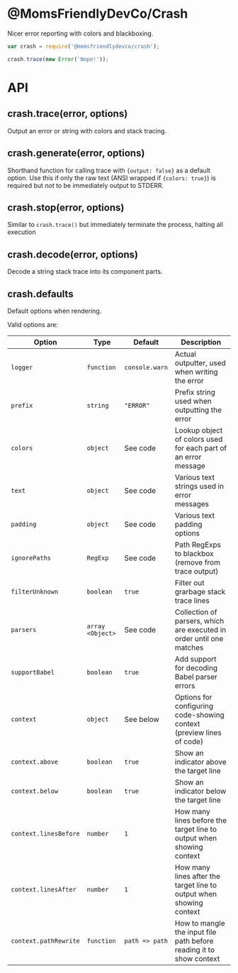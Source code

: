 @MomsFriendlyDevCo/Crash
========================
Nicer error reporting with colors and blackboxing.


```javascript
var crash = require('@momsfriendlydevco/crash');

crash.trace(new Error('Nope!'));
```


API
===

crash.trace(error, options)
---------------------------
Output an error or string with colors and stack tracing.


crash.generate(error, options)
------------------------------
Shorthand function for calling trace with `{output: false}` as a default option.
Use this if only the raw text (ANSI wrapped if `{colors: true}`) is required but _not_ to be immediately output to STDERR.


crash.stop(error, options)
--------------------------
Similar to `crash.trace()` but immediately terminate the process, halting all execution


crash.decode(error, options)
----------------------------
Decode a string stack trace into its component parts.


crash.defaults
--------------
Default options when rendering.


Valid options are:

| Option                | Type       | Default        | Description                                                    |
|-----------------------|------------|----------------|----------------------------------------------------------------|
| `logger`              | `function` | `console.warn` | Actual outputter, used when writing the error                  |
| `prefix`              | `string`   | `"ERROR"`      | Prefix string used when outputting the error                   |
| `colors`              | `object`   | See code       | Lookup object of colors used for each part of an error message |
| `text`                | `object`   | See code       | Various text strings used in error messages                    |
| `padding`             | `object`   | See code       | Various text padding options                                   |
| `ignorePaths`         | `RegExp`   | See code       | Path RegExps to blackbox (remove from trace output)            |
| `filterUnknown`       | `boolean`  | `true`         | Filter out grarbage stack trace lines                          |
| `parsers`             | `array <Object>` | See code | Collection of parsers, which are executed in order until one matches |
| `supportBabel`        | `boolean`  | `true`         | Add support for decoding Babel parser errors                   |
| `context`             | `object`   | See below      | Options for configuring code-showing context (preview lines of code) |
| `context.above`       | `boolean`  | `true`         | Show an indicator above the target line                        |
| `context.below`       | `boolean`  | `true`         | Show an indicator below the target line                        |
| `context.linesBefore` | `number`   | `1`            | How many lines before the target line to output when showing context |
| `context.linesAfter`  | `number`   | `1`            | How many lines after the target line to output when showing context  |
| `context.pathRewrite` | `function` | `path => path` | How to mangle the input file path before reading it to show context  |
